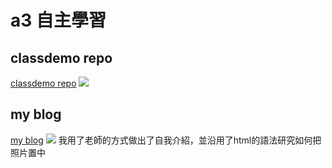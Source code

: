 # a3 自主學習

## classdemo repo

[classdemo repo](https://github.com/31461057/1101-1N-Sweb-210410170)
![](https://i.imgur.com/TiVyQfN.png)

## my blog

[my blog](https://1101-1-n-sweb-210410170.vercel.app/1_active/w04%20my%20photos/imageGallery.html)
![](https://i.imgur.com/K1vM9Xg.png)
我用了老師的方式做出了自我介紹，並沿用了html的語法研究如何把照片置中

```markdown

```